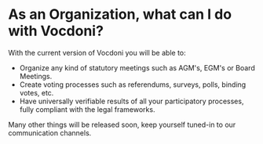 # As an Organization, what can I do with Vocdoni?

With the current version of Vocdoni you will be able to:

* Organize any kind of statutory meetings such as AGM's, EGM's or Board Meetings.
* Create voting processes such as referendums, surveys, polls, binding votes, etc.
* Have universally verifiable results of all your participatory processes, fully compliant with the legal frameworks.

Many other things will be released soon, keep yourself tuned-in to our communication channels.
